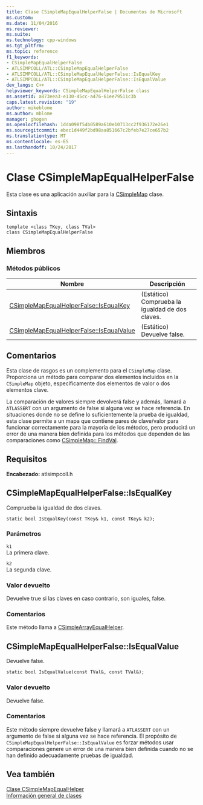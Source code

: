 ```yaml
---
title: Clase CSimpleMapEqualHelperFalse | Documentos de Microsoft
ms.custom: 
ms.date: 11/04/2016
ms.reviewer: 
ms.suite: 
ms.technology: cpp-windows
ms.tgt_pltfrm: 
ms.topic: reference
f1_keywords:
- CSimpleMapEqualHelperFalse
- ATLSIMPCOLL/ATL::CSimpleMapEqualHelperFalse
- ATLSIMPCOLL/ATL::CSimpleMapEqualHelperFalse::IsEqualKey
- ATLSIMPCOLL/ATL::CSimpleMapEqualHelperFalse::IsEqualValue
dev_langs: C++
helpviewer_keywords: CSimpleMapEqualHelperFalse class
ms.assetid: a873eea3-e130-45cc-a476-61ee79511c3b
caps.latest.revision: "19"
author: mikeblome
ms.author: mblome
manager: ghogen
ms.openlocfilehash: 1dda098f54b0589a610e10713cc2f936172e26e1
ms.sourcegitcommit: ebec1d449f2bd98aa851667c2bfeb7e27ce657b2
ms.translationtype: MT
ms.contentlocale: es-ES
ms.lasthandoff: 10/24/2017
---
```

# <a name="csimplemapequalhelperfalse-class"></a>Clase CSimpleMapEqualHelperFalse
Esta clase es una aplicación auxiliar para la [CSimpleMap](../../atl/reference/csimplemap-class.md) clase.  
  
## <a name="syntax"></a>Sintaxis  
  
```
template <class TKey, class TVal>  
class CSimpleMapEqualHelperFalse
```  
  
## <a name="members"></a>Miembros  
  
### <a name="public-methods"></a>Métodos públicos  
  
|Nombre|Descripción|  
|----------|-----------------|  
|[CSimpleMapEqualHelperFalse::IsEqualKey](#isequalkey)|(Estático) Comprueba la igualdad de dos claves.|  
|[CSimpleMapEqualHelperFalse::IsEqualValue](#isequalvalue)|(Estático) Devuelve false.|  
  
## <a name="remarks"></a>Comentarios  
 Esta clase de rasgos es un complemento para el `CSimpleMap` clase. Proporciona un método para comparar dos elementos incluidos en la `CSimpleMap` objeto, específicamente dos elementos de valor o dos elementos clave.  
  
 La comparación de valores siempre devolverá false y además, llamará a `ATLASSERT` con un argumento de false si alguna vez se hace referencia. En situaciones donde no se define lo suficientemente la prueba de igualdad, esta clase permite a un mapa que contiene pares de clave/valor para funcionar correctamente para la mayoría de los métodos, pero producirá un error de una manera bien definida para los métodos que dependen de las comparaciones como [CSimpleMap:: FindVal](../../atl/reference/csimplemap-class.md#findval).  
  
## <a name="requirements"></a>Requisitos  
 **Encabezado:** atlsimpcoll.h  
  
##  <a name="isequalkey"></a>CSimpleMapEqualHelperFalse::IsEqualKey  
 Comprueba la igualdad de dos claves.  
  
```
static bool IsEqualKey(const TKey& k1, const TKey& k2);
```  
  
### <a name="parameters"></a>Parámetros  
 `k1`  
 La primera clave.  
  
 `k2`  
 La segunda clave.  
  
### <a name="return-value"></a>Valor devuelto  
 Devuelve true si las claves en caso contrario, son iguales, false.  
  
### <a name="remarks"></a>Comentarios  
 Este método llama a [CSimpleArrayEqualHelper](../../atl/reference/csimplearrayequalhelper-class.md).  
  
##  <a name="isequalvalue"></a>CSimpleMapEqualHelperFalse::IsEqualValue  
 Devuelve false.  
  
```
static bool IsEqualValue(const TVal&, const TVal&);
```  
  
### <a name="return-value"></a>Valor devuelto  
 Devuelve false.  
  
### <a name="remarks"></a>Comentarios  
 Este método siempre devuelve false y llamará a `ATLASSERT` con un argumento de false si alguna vez se hace referencia. El propósito de `CSimpleMapEqualHelperFalse::IsEqualValue` es forzar métodos usar comparaciones genere un error de una manera bien definida cuando no se han definido adecuadamente pruebas de igualdad.  
  
## <a name="see-also"></a>Vea también  
 [Clase CSimpleMapEqualHelper](../../atl/reference/csimplemapequalhelper-class.md)   
 [Información general de clases](../../atl/atl-class-overview.md)

